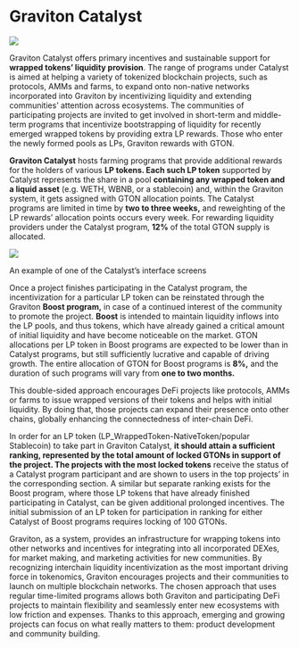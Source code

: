 # Graviton Catalyst

![](https://miro.medium.com/max/1400/0*D9OIS3dCFEluX4nM)

Graviton Catalyst offers primary incentives and sustainable support for **wrapped tokens’ liquidity provision**. The range of programs under Catalyst is aimed at helping a variety of tokenized blockchain projects, such as protocols, AMMs and farms, to expand onto non-native networks incorporated into Graviton by incentivizing liquidity and extending communities’ attention across ecosystems. The communities of participating projects are invited to get involved in short-term and middle-term programs that incentivize bootstrapping of liquidity for recently emerged wrapped tokens by providing extra LP rewards. Those who enter the newly formed pools as LPs, Graviton rewards with GTON.

**Graviton Catalyst** hosts farming programs that provide additional rewards for the holders of various **LP tokens. Each such LP token** supported by Catalyst represents the share in a pool **containing any wrapped token and a liquid asset** \(e.g. WETH, WBNB, or a stablecoin\) and, within the Graviton system, it gets assigned with GTON allocation points. The Catalyst programs are limited in time by **two to three weeks,** and reweighting of the LP rewards’ allocation points occurs every week. For rewarding liquidity providers under the Catalyst program, **12%** of the total GTON supply is allocated.

![](https://miro.medium.com/max/1400/1*K4n7TdH6dIzKfN5SIrx4rw.png)

An example of one of the Catalyst’s interface screens

Once a project finishes participating in the Catalyst program, the incentivization for a particular LP token can be reinstated through the Graviton **Boost program,** in case of a continued interest of the community to promote the project. **Boost** is intended to maintain liquidity inflows into the LP pools, and thus tokens, which have already gained a critical amount of initial liquidity and have become noticeable on the market. GTON allocations per LP token in Boost programs are expected to be lower than in Catalyst programs, but still sufficiently lucrative and capable of driving growth. The entire allocation of GTON for Boost programs is **8%,** and the duration of such programs will vary from **one to two months.**

This double-sided approach encourages DeFi projects like protocols, AMMs or farms to issue wrapped versions of their tokens and helps with initial liquidity. By doing that, those projects can expand their presence onto other chains, globally enhancing the connectedness of inter-chain DeFi.

In order for an LP token \(LP\_WrappedToken-NativeToken/popular Stablecoin\) to take part in Graviton Catalyst, **it should attain a sufficient ranking, represented by the total amount of locked GTONs in support of the project. The projects with the most locked tokens** receive the status of a Catalyst program participant and are shown to users in the top projects’ in the corresponding section. A similar but separate ranking exists for the Boost program, where those LP tokens that have already finished participating in Catalyst, can be given additional prolonged incentives. The initial submission of an LP token for participation in ranking for either Catalyst of Boost programs requires locking of 100 GTONs.

Graviton, as a system, provides an infrastructure for wrapping tokens into other networks and incentives for integrating into all incorporated DEXes, for market making, and marketing activities for new communities. By recognizing interchain liquidity incentivization as the most important driving force in tokenomics, Graviton encourages projects and their communities to launch on multiple blockchain networks. The chosen approach that uses regular time-limited programs allows both Graviton and participating DeFi projects to maintain flexibility and seamlessly enter new ecosystems with low friction and expenses. Thanks to this approach, emerging and growing projects can focus on what really matters to them: product development and community building.


